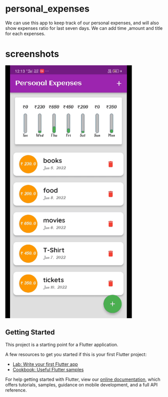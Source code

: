 # personal_expenses

We can use this app to keep track of our personal expenses, and will also show expenses ratio for last seven days.
We can add time ,amount and title for each expenses.

# screenshots

<img src="Screenshots/groceries_app.gif" width="400"/>

## Getting Started

This project is a starting point for a Flutter application.

A few resources to get you started if this is your first Flutter project:

- [Lab: Write your first Flutter app](https://flutter.dev/docs/get-started/codelab)
- [Cookbook: Useful Flutter samples](https://flutter.dev/docs/cookbook)

For help getting started with Flutter, view our
[online documentation](https://flutter.dev/docs), which offers tutorials,
samples, guidance on mobile development, and a full API reference.

